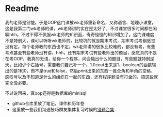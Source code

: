 # Readme

我的老师是翁恺，于是OOP这门课被wk老师重新命名，又称语言、地理小课堂，这是我第二门wk老师的课，wk老师讲的实在是太好了，不过课堂很多时间都在闲聊hhh，不过不得不佩服wk老师的知识面，奇奇怪怪的知识增加了。这门课难度不是特别大，课可以听听wk老师的，比较坑的就是期末考试，期末考试考纲感觉没有定，每个老师教的东西也不定，wk老师讲的很多比较难的，都没有考，有些考点甚至有些老师没有讲，hhh，还有期末考试有些老师出的题目，感觉真的不是在考OOP，我真的无语，给你一个程序，问会输出什么的题目，有些题就特别逆天，比如少个右括号，需要我们自己补一个，1.0cout出来是1，boolean的函数输出的是1和0，而不是true和false，然后print出来的东西一推全角和半角的空格、感叹号以及不知道是什么的组织在一起的东西，还有程序题没有打全的，搞这些就完全没必要。

不过说回来，真oop还得是数据库的minisql

- github仓库里放了笔记，课件和历年卷
- 这里放一些我们沟通技巧群友集体复习时候的[错题合集](https://k5ms77k0o1.feishu.cn/wiki/wikcnH7YKB6KFCwCXgRdXk2MZAf)

